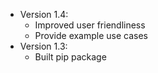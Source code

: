 * Version 1.4:
    * Improved user friendliness
    * Provide example use cases
* Version 1.3:
    * Built pip package
